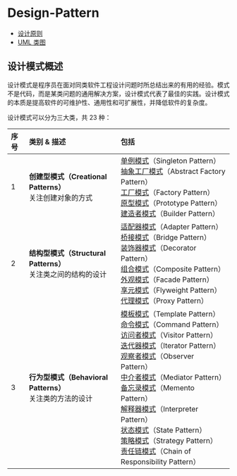 # Design-Pattern

- [设计原则](https://github.com/dquaner/Design-Pattern/blob/main/%E8%AE%BE%E8%AE%A1%E5%8E%9F%E5%88%99/%E8%AE%BE%E8%AE%A1%E6%A8%A1%E5%BC%8F%EF%BC%9A%E8%AE%BE%E8%AE%A1%E5%8E%9F%E5%88%99.md)
- [UML 类图](https://github.com/dquaner/Design-Pattern/blob/main/UML%E7%B1%BB%E5%9B%BE/UML%20%E7%B1%BB%E5%9B%BE.md)

## 设计模式概述

设计模式是程序员在面对同类软件工程设计问题时所总结出来的有用的经验。模式不是代码，而是某类问题的通用解决方案，设计模式代表了最佳的实践。设计模式的本质是提高软件的可维护性、通用性和可扩展性，并降低软件的复杂度。

设计模式可以分为三大类，共 23 种：

| 序号 | 类别 & 描述 | 包括 |
| :-----| :----- | :-----|
| 1 | **创建型模式（Creational Patterns）** <br/>关注创建对象的方式 | [单例模式](https://github.com/dquaner/Design-Pattern/blob/main/%E5%8D%95%E4%BE%8B%E6%A8%A1%E5%BC%8F/%E5%8D%95%E4%BE%8B%E6%A8%A1%E5%BC%8F.md)（Singleton Pattern）<br/>[抽象工厂模式]()（Abstract Factory Pattern）<br/>[工厂模式]()（Factory Pattern）<br/>[原型模式]()（Prototype Pattern）<br/>[建造者模式]()（Builder Pattern）|
| 2 | **结构型模式（Structural Patterns）** <br/>关注类之间的结构的设计 | [适配器模式]()（Adapter Pattern）<br/>[桥接模式]()（Bridge Pattern）<br/>[装饰器模式]()（Decorator Pattern）<br/>[组合模式]()（Composite Pattern）<br/>[外观模式]()（Facade Pattern）<br/>[享元模式]()（Flyweight Pattern）<br/>[代理模式]()（Proxy Pattern）|
| 3 | **行为型模式（Behavioral Patterns）** <br/>关注类的方法的设计 | [模板模式]()（Template Pattern）<br/>[命令模式]()（Command Pattern）<br/>[访问者模式]()（Visitor Pattern）<br/>[迭代器模式]()（Iterator Pattern）<br/>[观察者模式]()（Observer Pattern）<br/>[中介者模式]()（Mediator Pattern）<br/>[备忘录模式]()（Memento Pattern）<br/>[解释器模式]()（Interpreter Pattern）<br/>[状态模式]()（State Pattern）<br/>[策略模式]()（Strategy Pattern）<br/>[责任链模式]()（Chain of Responsibility Pattern）|
